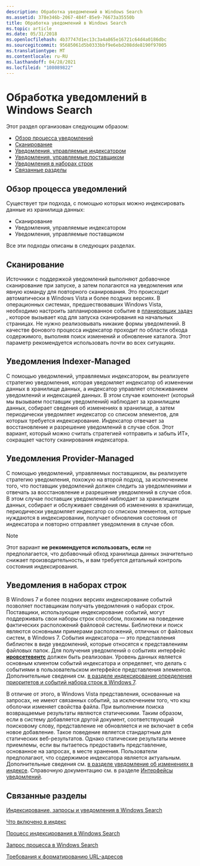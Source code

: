```yaml
---
description: Обработка уведомлений в Windows Search
ms.assetid: 378e346b-2067-484f-85e9-76673a35550b
title: Обработка уведомлений в Windows Search
ms.topic: article
ms.date: 05/31/2018
ms.openlocfilehash: 4b37747d1ec13c3a4a865e16721c64d4a0186dbc
ms.sourcegitcommit: 95685061d5b0333bbf9e6ebd208dde8190f97005
ms.translationtype: MT
ms.contentlocale: ru-RU
ms.lasthandoff: 04/28/2021
ms.locfileid: "108089822"
---
```

# <a name="notifications-process-in-windows-search"></a>Обработка уведомлений в Windows Search

Этот раздел организован следующим образом:

-   [Обзор процесса уведомлений](#overview-of-the-notifications-process)
-   [Сканирование](#crawls)
-   [Уведомления, управляемые индексатором](#indexer-managed-notifications)
-   [Уведомления, управляемые поставщиком](#provider-managed-notifications)
-   [Уведомления в наборах строк](#notifications-on-rowsets)
-   [Связанные разделы](#related-topics)

## <a name="overview-of-the-notifications-process"></a>Обзор процесса уведомлений

Существует три подхода, с помощью которых можно индексировать данные из хранилища данных:

-   Сканирование
-   Уведомления, управляемые индексатором
-   Уведомления, управляемые поставщиком

Все эти подходы описаны в следующих разделах.

## <a name="crawls"></a>Сканирование

Источники с поддержкой уведомлений выполняют добавочное сканирование при запуске, а затем полагаются на уведомления или явную команду для повторного сканирования. Это происходит автоматически в Windows Vista и более поздних версиях. В операционных системах, предшествовавших Windows Vista, необходимо настроить запланированное событие в [планировщик задач](../taskschd/task-scheduler-start-page.md) , которое вызывает код для запуска сканирования на начальных страницах. Не нужно реализовывать никакие формы уведомлений. В качестве фонового процесса индексатор проходит по области обхода содержимого, выполняя поиск изменений и обновление каталога. Этот параметр рекомендуется использовать почти во всех ситуациях.

## <a name="indexer-managed-notifications"></a>Уведомления Indexer-Managed

С помощью уведомлений, управляемых индексатором, вы реализуете стратегию уведомления, которая уведомляет индексатор об изменении данных в хранилище данных, а индексатор управляет отслеживанием уведомлений и индексацией данных. В этом случае компонент (который мы вызываем поставщик уведомлений) наблюдает за хранилищем данных, собирает сведения об изменениях в хранилище, а затем периодически уведомляет индексатор со списком элементов, для которых требуется индексирование. Индексатор отвечает за восстановление и разрешение уведомлений в случае сбоя. Этот вариант, который можно считать стратегией «отправить и забыть ИТ», сокращает частоту сканирования индексатора.

## <a name="provider-managed-notifications"></a>Уведомления Provider-Managed

С помощью уведомлений, управляемых поставщиком, вы реализуете стратегию уведомления, похожую на второй подход, за исключением того, что поставщик уведомлений должен следить за уведомлениями и отвечать за восстановление и разрешение уведомлений в случае сбоя. В этом случае поставщик уведомлений наблюдает за хранилищем данных, собирает и обслуживает сведения об изменениях в хранилище, периодически уведомляет индексатор со списком элементов, которые нуждаются в индексировании, получает обновления состояния от индексатора и повторно отправляет уведомления в случае сбоя.

> [!Note]  
> Этот вариант **не рекомендуется использовать, если** не предполагается, что добавочный обход хранилища данных значительно снижает производительность, и вам требуется детальный контроль состояния индексирования.

 

## <a name="notifications-on-rowsets"></a>Уведомления в наборах строк

В Windows 7 и более поздних версиях индексирование событий позволяет поставщикам получать уведомления о наборах строк. Поставщики, использующие индексирование событий, могут поддерживать свои наборы строк способом, похожим на поведение фактических расположений файловой системы. Библиотеки и поиск являются основными примерами расположений, отличных от файловых систем, в Windows 7. События индексатора — это представления библиотек в виде уведомлений, которые относятся к представлениям файловых папок. Для получения уведомлений о событиях интерфейс [**ировсетевентс**](/windows/desktop/api/Searchapi/nn-searchapi-irowsetevents) должен быть реализован. Уровень данных является основным клиентом событий индексатора и определяет, что делать с событиями в пользовательском интерфейсе представления элементов. Дополнительные сведения см. [в разделе индексирование определения приоритетов и событий набора строк в Windows 7](indexing-prioritization-and-rowset-events.md).

В отличие от этого, в Windows Vista представления, основанные на запросах, не имеют связанных событий, за исключением того, что кэш оболочки изменяет свойства файла. При выполнении поиска возвращаемые результаты являются статическими. Таким образом, если в систему добавляется другой документ, соответствующий поисковому слову, представление не обновляется и не включает в себя новое добавление. Такое поведение является стандартным для статических веб-результатов. Однако статические результаты менее приемлемы, если вы пытаетесь предоставить представление, основанное на запросах, в месте хранения. Пользователи предполагают, что содержимое индексатора является актуальным. Дополнительные сведения см. [в разделе уведомление об изменениях в индексе](-search-3x-wds-notifyingofchanges.md). Справочную документацию см. в разделе [Интерфейсы уведомлений](-search-notifications-interfaces-entry-page.md).

## <a name="related-topics"></a>Связанные разделы

<dl> <dt>

[Индексирование, запросы и уведомления в Windows Search](-search-3x-wds-included-in-index.md)
</dt> <dt>

[Что включено в индекс](-search-indexing-process-overview.md)
</dt> <dt>

[Процесс индексирования в Windows Search](-search-indexing-process-overview.md)
</dt> <dt>

[Запрос процесса в Windows Search](querying-process--windows-search-.md)
</dt> <dt>

[Требования к форматированию URL-адресов](url-formatting-requirements.md)
</dt> </dl>

 

 
